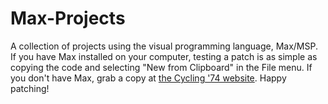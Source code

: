 # Max-Projects

A collection of projects using the visual programming language, Max/MSP. If you have Max installed on your computer, testing a patch is as simple as copying the code and selecting "New from Clipboard" in the File menu. If you don't have Max, grab a copy at [the Cycling '74 website](https://cycling74.com/downloads/). Happy patching!
